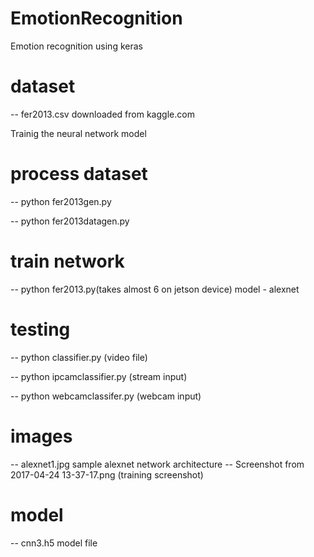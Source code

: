 # EmotionRecognition

Emotion recognition using keras

# dataset

-- fer2013.csv downloaded from kaggle.com

Trainig the neural network model

# process dataset

-- python fer2013gen.py

-- python fer2013datagen.py

# train  network

-- python fer2013.py(takes almost 6 on jetson device) model - alexnet

# testing 

-- python classifier.py (video file)

-- python ipcamclassifier.py (stream input)

-- python webcamclassifer.py (webcam input)

# images

-- alexnet1.jpg sample alexnet network architecture
-- Screenshot from 2017-04-24 13-37-17.png (training screenshot)

# model

-- cnn3.h5 model file


